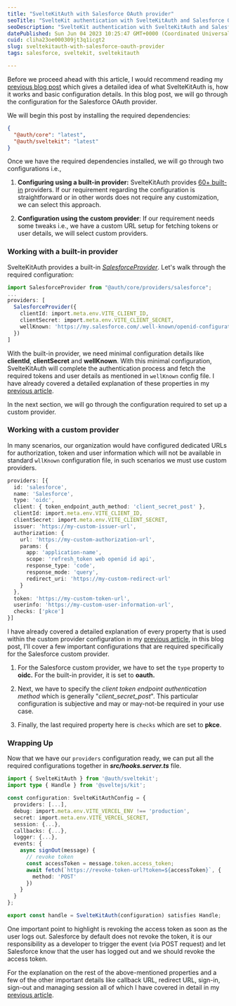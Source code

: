 ```yaml
---
title: "SvelteKitAuth with Salesforce OAuth provider"
seoTitle: "SvelteKit authentication with SvelteKitAuth and Salesforce OAuth provi"
seoDescription: "SvelteKit authentication with SvelteKitAuth and Salesforce OAuth provider. Authentication in SvelteKit using SvelteKitAuth and Salesforce."
datePublished: Sun Jun 04 2023 10:25:47 GMT+0000 (Coordinated Universal Time)
cuid: cliha23oe000309jt3q1icgt2
slug: sveltekitauth-with-salesforce-oauth-provider
tags: salesforce, sveltekit, sveltekitauth

---
```


Before we proceed ahead with this article, I would recommend reading my [previous blog post](https://blog.aakashgoplani.in/sveltekit-authentication-using-sveltekitauth-and-oauth-providers-a-comprehensive-guide) which gives a detailed idea of what SvelteKitAuth is, how it works and basic configuration details. In this blog post, we will go through the configuration for the Salesforce OAuth provider.

We will begin this post by installing the required dependencies:

```json
{
  "@auth/core": "latest",
  "@auth/sveltekit": "latest"
}
```

Once we have the required dependencies installed, we will go through two configurations i.e.,

1. **Configuring using a built-in provider:** SvelteKitAuth provides [60+ built-in](https://github.com/nextauthjs/next-auth/tree/main/packages/next-auth/src/providers) providers. If our requirement regarding the configuration is straightforward or in other words does not require any customization, we can select this approach.
    
2. **Configuration using the custom provider**: If our requirement needs some tweaks i.e., we have a custom URL setup for fetching tokens or user details, we will select custom providers.
    

### Working with a built-in provider

SvelteKitAuth provides a built-in [*SalesforceProvider*](https://github.com/nextauthjs/next-auth/blob/main/packages/next-auth/src/providers/salesforce.ts). Let's walk through the required configuration:

```typescript
import SalesforceProvider from "@auth/core/providers/salesforce";
...
providers: [
  SalesforceProvider({
    clientId: import.meta.env.VITE_CLIENT_ID,
    clientSecret: import.meta.env.VITE_CLIENT_SECRET,
    wellKnown: 'https://my.salesforce.com/.well-known/openid-configuration'
  })
]
```

With the built-in provider, we need minimal configuration details like **clientId**, **clientSecret** and **wellKnown**. With this minimal configuration, SvelteKitAuth will complete the authentication process and fetch the required tokens and user details as mentioned in `wellKnown` config file. I have already covered a detailed explanation of these properties in my [previous article](https://blog.aakashgoplani.in/sveltekit-authentication-using-sveltekitauth-and-oauth-providers-a-comprehensive-guide#heading-configuring-sveltekitauth-built-in-auht0-provider).

In the next section, we will go through the configuration required to set up a custom provider.

### Working with a custom provider

In many scenarios, our organization would have configured dedicated URLs for authorization, token and user information which will not be available in standard `wllKnown` configuration file, in such scenarios we must use custom providers.

```typescript
providers: [{
  id: 'salesforce',
  name: 'Salesforce',
  type: 'oidc',
  client: { token_endpoint_auth_method: 'client_secret_post' },
  clientId: import.meta.env.VITE_CLIENT_ID,
  clientSecret: import.meta.env.VITE_CLIENT_SECRET,
  issuer: 'https://my-custom-issuer-url',
  authorization: {
    url: 'https://my-custom-authorization-url',
    params: {
      app: 'application-name',
      scope: 'refresh_token web openid id api',
      response_type: 'code',
      response_mode: 'query',
      redirect_uri: 'https://my-custom-redirect-url'
    }
  },
  token: 'https://my-custom-token-url',
  userinfo: 'https://my-custom-user-information-url',
  checks: ['pkce']
}]
```

I have already covered a detailed explanation of every property that is used within the custom provider configuration in my [previous article](https://blog.aakashgoplani.in/sveltekit-authentication-using-sveltekitauth-and-oauth-providers-a-comprehensive-guide#heading-configuring-sveltekitauth-custom-provider), in this blog post, I'll cover a few important configurations that are required specifically for the Salesforce custom provider.

1. For the Salesforce custom provider, we have to set the `type` property to **oidc.** For the built-in provider, it is set to **oauth.**
    
2. Next, we have to specify the *client token endpoint authentication method* which is generally "*client\_secret\_post*". This particular configuration is subjective and may or may-not-be required in your use case.
    
3. Finally, the last required property here is `checks` which are set to **pkce**.
    

### Wrapping Up

Now that we have our `providers` configuration ready, we can put all the required configurations together in ***src/hooks.server.ts*** file.

```typescript
import { SvelteKitAuth } from '@auth/sveltekit';
import type { Handle } from '@sveltejs/kit';

const configuration: SvelteKitAuthConfig = {
  providers: [...],
  debug: import.meta.env.VITE_VERCEL_ENV !== 'production',
  secret: import.meta.env.VITE_VERCEL_SECRET,
  session: {...},
  callbacks: {...},
  logger: {...},
  events: {
    async signOut(message) {
	  // revoke token
	  const accessToken = message.token.access_token;
	  await fetch(`https://revoke-token-url?token=${accessToken}`, {
        method: 'POST'
	  })
	}
  }
};

export const handle = SvelteKitAuth(configuration) satisfies Handle;
```

One important point to highlight is revoking the access token as soon as the user logs out. Salesforce by default does not revoke the token, it is our responsibility as a developer to trigger the event (via POST request) and let Salesforce know that the user has logged out and we should revoke the access token.

For the explanation on the rest of the above-mentioned properties and a few of the other important details like callback URL, redirect URL, sign-in, sign-out and managing session all of which I have covered in detail in my [previous article](https://blog.aakashgoplani.in/sveltekit-authentication-using-sveltekitauth-and-oauth-providers-a-comprehensive-guide).